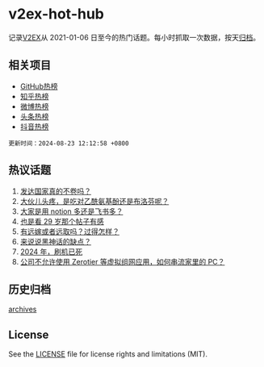 # v2ex-hot-hub

 记录[V2EX](https://www.v2ex.com/)从 2021-01-06 日至今的热门话题。每小时抓取一次数据，按天[归档](archives)。
 
 ## 相关项目

- [GitHub热榜](https://github.com/lonnyzhang423/github-hot-hub)
- [知乎热榜](https://github.com/lonnyzhang423/zhihu-hot-hub)
- [微博热榜](https://github.com/lonnyzhang423/weibo-hot-hub)
- [头条热榜](https://github.com/lonnyzhang423/toutiao-hot-hub)
- [抖音热榜](https://github.com/lonnyzhang423/douyin-hot-hub)


 `更新时间：2024-08-23 12:12:58 +0800`

## 热议话题

1. [发达国家真的不卷吗？](https://www.v2ex.com/t/1067072)
1. [大伙儿头疼，是吃对乙酰氨基酚还是布洛芬呢？](https://www.v2ex.com/t/1067039)
1. [大家是用 notion 多还是飞书多？](https://www.v2ex.com/t/1067147)
1. [也是看 29 岁那个帖子有感](https://www.v2ex.com/t/1067079)
1. [有远嫁或者远取吗？过得怎样？](https://www.v2ex.com/t/1067151)
1. [来说说黑神话的缺点？](https://www.v2ex.com/t/1067117)
1. [2024 年，刷机已死](https://www.v2ex.com/t/1067154)
1. [公司不允许使用 Zerotier 等虚拟组网应用，如何串流家里的 PC？](https://www.v2ex.com/t/1066970)

## 历史归档

[archives](archives)

## License

See the [LICENSE](LICENSE) file for license rights and limitations (MIT).
